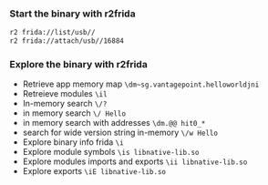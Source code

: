 ### Start the binary with r2frida
```bash
r2 frida://list/usb//
r2 frida://attach/usb//16884
```

### Explore the binary with r2frida
- Retrieve app memory map `\dm~sg.vantagepoint.helloworldjni`
- Retreieve modules `\il`
- In-memory search `\/?`
- in memory search `\/ Hello`
- in memory search with addresses `\dm.@@ hit0_*`
- search for wide version string in-memory `\/w Hello`
- Explore binary info frida `\i`
- Explore module symbols `\is libnative-lib.so`
- Explore modules imports and exports `\ii libnative-lib.so`
- Explore exports `\iE libnative-lib.so`